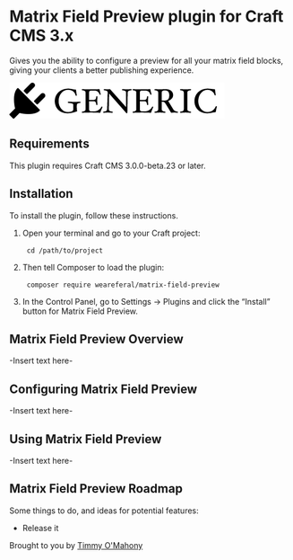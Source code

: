 # Matrix Field Preview plugin for Craft CMS 3.x

Gives you the ability to configure a preview for all your matrix field blocks, giving your clients a better publishing experience.

![Screenshot](resources/img/plugin-logo.png)

## Requirements

This plugin requires Craft CMS 3.0.0-beta.23 or later.

## Installation

To install the plugin, follow these instructions.

1. Open your terminal and go to your Craft project:

        cd /path/to/project

2. Then tell Composer to load the plugin:

        composer require weareferal/matrix-field-preview

3. In the Control Panel, go to Settings → Plugins and click the “Install” button for Matrix Field Preview.

## Matrix Field Preview Overview

-Insert text here-

## Configuring Matrix Field Preview

-Insert text here-

## Using Matrix Field Preview

-Insert text here-

## Matrix Field Preview Roadmap

Some things to do, and ideas for potential features:

* Release it

Brought to you by [Timmy O'Mahony ](https://weareferal.com)
